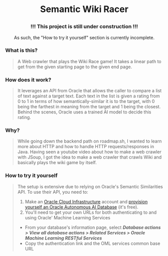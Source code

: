 # <p align="center">Semantic Wiki Racer</p>
### <p align="center">!!! This project is still under construction !!!</p> ###
<p align="center">As such, the "How to try it yourself" section is currently incomplete.</p>

### What is this?
> A Web crawler that plays the Wiki Race game! It takes a linear path to get from the given starting page to the given end page.

### How does it work?
> It leverages an API from Oracle that allows the caller to compare a list of text against a target text. Each text in the list is given a rating from 0 to 1 in terms of how semantically-similar it is to the target, with 0 being the farthest in meaning from the target and 1 being the closest. Behind the scenes, Oracle uses a trained AI model to decide this rating.

### Why?
> While going down the backend path on roadmap.sh, I wanted to learn more about HTTP and how to handle HTTP requests/responses in Java. Having seen a youtube video about how to make a web crawler with JSoup, I got the idea to make a web crawler that crawls Wiki and basically plays the wiki game by itself.

### How to try it yourself
> The setup is extensive due to relying on Oracle's Semantic Similarities API. To use their API, you need to:
> 1. Make an [Oracle Cloud Infrastructure](https://www.oracle.com/cloud/) account and [provision yourself an Oracle Autonomous AI Database](https://docs.oracle.com/en/cloud/paas/autonomous-database/serverless/adbsb/autonomous-provision.html#GUID-0B230036-0A05-4CA3-AF9D-97A255AE0C08) (it's free).
> 2. You'll need to get your own URLs for both authenticating to and using Oracle' Machine Learning Services
   > - From your database's information page, select ***Database actions > View all database actions > Related Services > Oracle Machine Learning RESTful Services***
   > - Copy the authentication link and the OML services common base URL

